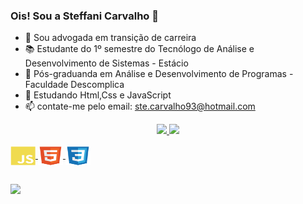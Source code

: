 ### Ois! Sou a Steffani Carvalho 👋

- 🔭 Sou advogada em transição de carreira
- 📚 Estudante do 1º semestre do Tecnólogo de Análise e Desenvolvimento de Sistemas - Estácio
- 📙 Pós-graduanda em Análise e Desenvolvimento de Programas - Faculdade Descomplica
- 🌱 Estudando Html,Css e JavaScript
- 📫 contate-me pelo email: ste.carvalho93@hotmail.com

<div align="center">
  <a href="https://github.com/stecarvalhos">
  <img height="180em" src="https://github-readme-stats.vercel.app/api?username=stecarvalhos&show_icons=false&theme=darka&include_all_commits=true&count_private=true"/>
  <img height="180em" src="https://github-readme-stats.vercel.app/api/top-langs/?username=stecarvalhos&layout=compact&langs_count=7&theme=dark"/>
</div>
  
  <div style="display: inline_block"><br>
  <img align="center" alt="Ste-Js" height="30" width="40" src="https://raw.githubusercontent.com/devicons/devicon/master/icons/javascript/javascript-plain.svg">
    <img align="center" alt="Ste-HTML" height="30" width="40" src="https://raw.githubusercontent.com/devicons/devicon/master/icons/html5/html5-original.svg">
  <img align="center" alt="Ste-CSS" height="30" width="40" src="https://raw.githubusercontent.com/devicons/devicon/master/icons/css3/css3-original.svg">
    </div>
  
  ##
  
  <div> 
                                                                      
  <a href="https://www.linkedin.com/in/stecarvalho/" target="_blank"><img src="https://img.shields.io/badge/-LinkedIn-%230077B5?style=for-the-badge&logo=linkedin&logoColor=white" target="_blank"></a> 
  
</div>

 
  
